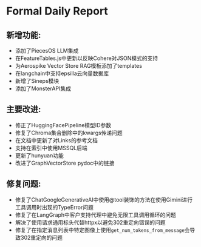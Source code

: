 # Formal Daily Report

## 新增功能:
- 添加了PiecesOS LLM集成
- 在FeatureTables.js中更新以反映Cohere对JSON模式的支持
- 为Aerospike Vector Store RAG模板添加了templates
- 在langchain中支持epsilla云向量数据库
- 新增了Sineps模块
- 添加了MonsterAPI集成

## 主要改进:
- 修正了HuggingFacePipeline模型ID参数
- 修复了Chroma集合删除中的kwargs传递问题
- 在文档中更新了对Links的参考文档
- 支持在索引中使用MSSQL后端
- 更新了hunyuan功能
- 改进了GraphVectorStore pydoc中的链接

## 修复问题:
- 修复了ChatGoogleGenerativeAI中使用@tool装饰的方法在使用Gimini进行工具调用时出现的TypeError问题
- 修复了在LangGraph中客户支持代理中避免无限工具调用循环的问题
- 解决了使用请求通用标头代替httpx以避免302重定向错误的问题
- 修复了在指定消息列表中特定图像上使用`get_num_tokens_from_message`会导致302重定向的问题